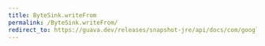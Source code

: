 ```yaml
---
title: ByteSink.writeFrom
permalink: /ByteSink.writeFrom/
redirect_to: https://guava.dev/releases/snapshot-jre/api/docs/com/google/common/io/ByteSink.html#writeFrom-java.io.InputStream-
---
```

